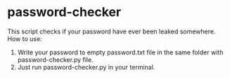 ﻿# password-checker
 
This script checks if your password have ever been leaked somewhere.
How to use: 
1. Write your password to empty password.txt file in the same folder with password-checker.py file.
2. Just run password-checker.py in your terminal.
